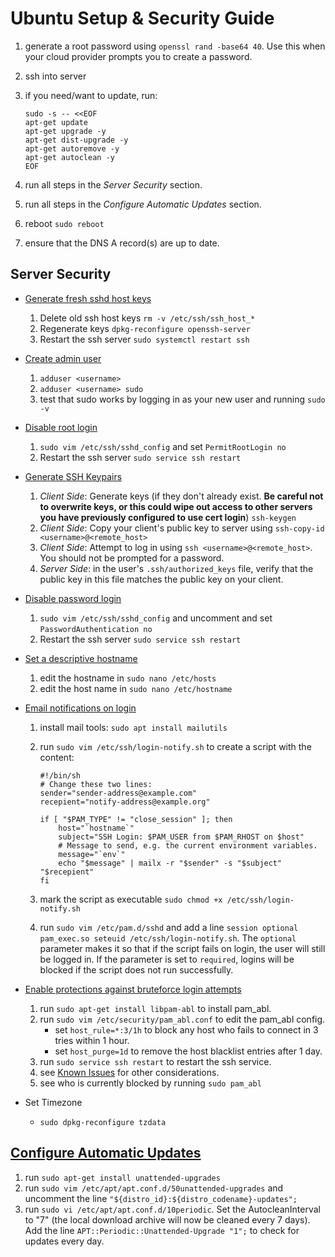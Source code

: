 # Ubuntu Setup & Security Guide
1. generate a root password using `openssl rand -base64 40`. Use this when your cloud provider prompts you to create a password.
2. ssh into server
3. if you need/want to update, run:

       sudo -s -- <<EOF
       apt-get update
       apt-get upgrade -y
       apt-get dist-upgrade -y
       apt-get autoremove -y
       apt-get autoclean -y
       EOF
    
4. run all steps in the *Server Security* section.
5. run all steps in the *Configure Automatic Updates* section.
6. reboot `sudo reboot`
7. ensure that the DNS A record(s) are up to date.


## Server Security
- [Generate fresh sshd host keys](https://www.cyberciti.biz/faq/howto-regenerate-openssh-host-keys/)
  1. Delete old ssh host keys `rm -v /etc/ssh/ssh_host_*`
  2. Regenerate keys `dpkg-reconfigure openssh-server`
  3. Restart the ssh server `sudo systemctl restart ssh`

- [Create admin user](https://askubuntu.com/questions/70236/how-can-i-create-an-administrator-user-from-the-command-line#70240)
  1. `adduser <username>`
  2. `adduser <username> sudo`
  3. test that sudo works by logging in as your new user and running `sudo -v`

- [Disable root login](https://askubuntu.com/questions/27559/how-do-i-disable-remote-ssh-login-as-root-from-a-server)
  1. `sudo vim /etc/ssh/sshd_config` and set `PermitRootLogin no`
  2. Restart the ssh server `sudo service ssh restart`

- [Generate SSH Keypairs](https://www.digitalocean.com/community/tutorials/how-to-set-up-ssh-keys-on-ubuntu-1804)
  1. *Client Side*: Generate keys (if they don't already exist. **Be careful not to overwrite keys, or this could wipe out access to other servers you have previously configured to use cert login**) `ssh-keygen`
  2. *Client Side*: Copy your client's public key to server using `ssh-copy-id <username>@<remote_host>`
  3. *Client Side*: Attempt to log in using `ssh <username>@<remote_host>`. You should not be prompted for a password.
  4. *Server Side*: in the user's `.ssh/authorized_keys` file, verify that the public key in this file matches the public key on your client.

- [Disable password login](https://stackoverflow.com/questions/20898384/ssh-disable-password-authentication)
  1. `sudo vim /etc/ssh/sshd_config` and uncomment and set `PasswordAuthentication no`
  2. Restart the ssh server `sudo service ssh restart`

- [Set a descriptive hostname](https://www.howtogeek.com/197934/how-to-change-your-hostname-computer-name-on-ubuntu-linux/)
  1. edit the hostname in `sudo nano /etc/hosts`
  2. edit the host name in `sudo nano /etc/hostname`

- [Email notifications on login](https://askubuntu.com/questions/179889/how-do-i-set-up-an-email-alert-when-a-ssh-login-is-successful#448602)
  1. install mail tools: `sudo apt install mailutils`
  2. run `sudo vim /etc/ssh/login-notify.sh` to create a script with the content: 

         #!/bin/sh
         # Change these two lines:
         sender="sender-address@example.com"
         recepient="notify-address@example.org"
         
         if [ "$PAM_TYPE" != "close_session" ]; then
             host="`hostname`"
             subject="SSH Login: $PAM_USER from $PAM_RHOST on $host"
             # Message to send, e.g. the current environment variables.
             message="`env`"
             echo "$message" | mailx -r "$sender" -s "$subject" "$recepient"
         fi

  3. mark the script as executable `sudo chmod +x /etc/ssh/login-notify.sh`
  4. run `sudo vim /etc/pam.d/sshd` and add a line `session optional pam_exec.so seteuid /etc/ssh/login-notify.sh`. The `optional` parameter makes it so that if the script fails on login, the user will still be logged in. If the parameter is set to `required`, logins will be blocked if the script does not run successfully.

- [Enable protections against bruteforce login attempts](https://www.linux.com/news/protect-ssh-brute-force-attacks-pamabl)
  1. run `sudo apt-get install libpam-abl` to install pam_abl.
  2. run `sudo vim /etc/security/pam_abl.conf` to edit the pam_abl config. 
     - set `host_rule=*:3/1h` to block any host who fails to connect in 3 tries within 1 hour.
     - set `host_purge=1d` to remove the host blacklist entries after 1 day.
  3. run `sudo service ssh restart` to restart the ssh service.
  4. see [Known Issues](https://wiki.archlinux.org/index.php/Pam_abl#Known_issues) for other considerations.
  5. see who is currently blocked by running `sudo pam_abl`

- Set Timezone
  - `sudo dpkg-reconfigure tzdata`


## [Configure Automatic Updates](https://www.unixmen.com/configure-automatic-updates-ubuntu-server/)
1. run `sudo apt-get install unattended-upgrades`
2. run `sudo vim /etc/apt/apt.conf.d/50unattended-upgrades` and uncomment the line `"${distro_id}:${distro_codename}-updates";`
2. run `sudo vi /etc/apt/apt.conf.d/10periodic`. Set the AutocleanInterval to "7" (the local download archive will now be cleaned every 7 days). Add the line `APT::Periodic::Unattended-Upgrade "1";` to check for updates every day.